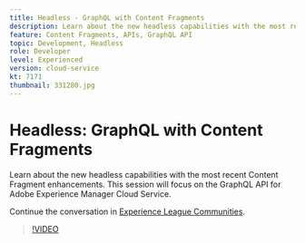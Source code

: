 ```yaml
---
title: Headless - GraphQL with Content Fragments
description: Learn about the new headless capabilities with the most recent Content Fragment enhancements. This session will focus on the GraphQL API for Adobe Experience Manager Cloud Service.
feature: Content Fragments, APIs, GraphQL API
topic: Development, Headless
role: Developer
level: Experienced
version: cloud-service
kt: 7171
thumbnail: 331280.jpg
---
```


# Headless: GraphQL with Content Fragments

Learn about the new headless capabilities with the most recent Content Fragment enhancements. This session will focus on the GraphQL API for Adobe Experience Manager Cloud Service.

Continue the conversation in <a href="http://adobe.ly/36Yd3v6">Experience League Communities</a>.

>[!VIDEO](https://video.tv.adobe.com/v/331280/?quality=12&learn=on&hidetitle=true)